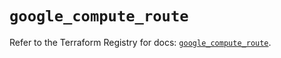 # `google_compute_route`

Refer to the Terraform Registry for docs: [`google_compute_route`](https://registry.terraform.io/providers/hashicorp/google/5.41.0/docs/resources/compute_route).
